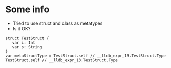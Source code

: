 
# Some info

   * Tried to use struct and class as metatypes
   * Is it OK?
   ```
   struct TestStruct {
      var i: Int
      var s: String
   }
   var metaStructType = TestStruct.self // __lldb_expr_13.TestStruct.Type
   TestStruct.self // __lldb_expr_13.TestStruct.Type
   ```